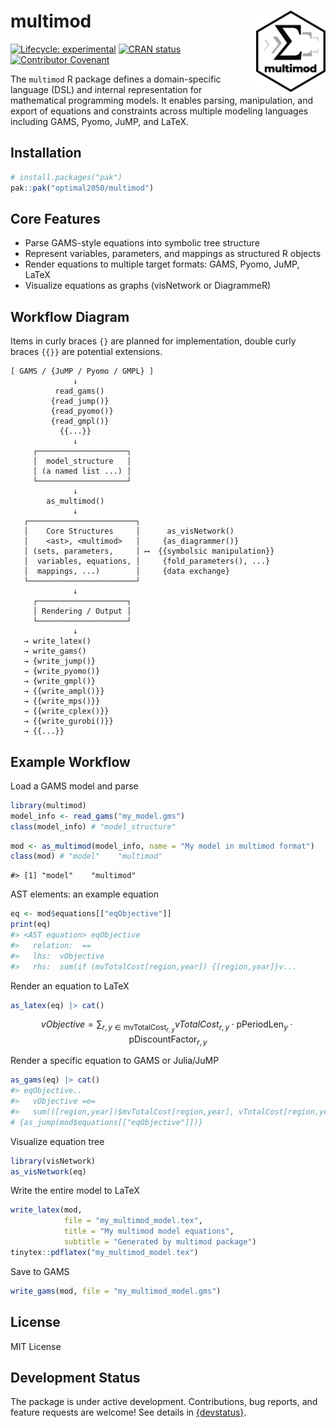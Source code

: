 
<!-- README.md is generated from README.Rmd. Please edit that file -->

# multimod [<img src="man/figures/logo.png" align="right" height="130"/>](https://optimal2050.github.io/multimod/)

<!-- badges: start -->

[![Lifecycle:
experimental](https://img.shields.io/badge/lifecycle-experimental-orange.svg)](https://lifecycle.r-lib.org/articles/stages.html#experimental)
[![CRAN
status](https://www.r-pkg.org/badges/version/multimod)](https://CRAN.R-project.org/package=multimod)
[![Contributor
Covenant](https://img.shields.io/badge/Contributor%20Covenant-2.1-4baaaa.svg)](code_of_conduct.md)
<!-- badges: end -->

The `multimod` R package defines a domain-specific language (DSL) and
internal representation for mathematical programming models. It enables
parsing, manipulation, and export of equations and constraints across
multiple modeling languages including GAMS, Pyomo, JuMP, and LaTeX.

## Installation

``` r
# install.packages("pak")
pak::pak("optimal2050/multimod")
```

## Core Features

- Parse GAMS-style equations into symbolic tree structure
- Represent variables, parameters, and mappings as structured R objects
- Render equations to multiple target formats: GAMS, Pyomo, JuMP, LaTeX
- Visualize equations as graphs (visNetwork or DiagrammeR)

## Workflow Diagram

Items in curly braces `{}` are planned for implementation, double curly
braces `{{}}` are potential extensions.

``` text
[ GAMS / {JuMP / Pyomo / GMPL} ]
              ↓
          read_gams()
         {read_jump()}
         {read_pyomo()}
         {read_gmpl()}
           {{...}}
              ↓
     ┌────────────────────┐
     │  model_structure   │
     │ (a named list ...) │
     └────────────────────┘
              ↓
        as_multimod()
              ↓
   ┌────────────────────────┐
   │    Core Structures     │      as_visNetwork() 
   │    <ast>, <multimod>   │     {as_diagrammer()} 
   │ (sets, parameters,     │ ⟷  {{symbolsic manipulation}}  
   │  variables, equations, │     {fold_parameters(), ...}
   │  mappings, ...)        │     {data exchange}
   └────────────────────────┘
              ↓
     ┌────────────────────┐
     │ Rendering / Output │
     └────────────────────┘
              ↓
   → write_latex()
   → write_gams()
   → {write_jump()}
   → {write_pyomo()}
   → {write_gmpl()}
   → {{write_ampl()}}
   → {{write_mps()}}
   → {{write_cplex()}}
   → {{write_gurobi()}}
   → {{...}}
```

## Example Workflow

Load a GAMS model and parse

``` r
library(multimod)
model_info <- read_gams("my_model.gms")
class(model_info) # "model_structure"
```

``` r
mod <- as_multimod(model_info, name = "My model in multimod format")
class(mod) # "model"    "multimod"
```

    #> [1] "model"    "multimod"

AST elements: an example equation

``` r
eq <- mod$equations[["eqObjective"]]
print(eq)
#> <AST equation> eqObjective
#>   relation:  == 
#>   lhs:  vObjective 
#>   rhs:  sum(if (mvTotalCost[region,year]) {[region,year]}v...
```

Render an equation to LaTeX

``` r
as_latex(eq) |> cat()
```

$$
\textit{vObjective} = \sum_{{r,y} \in \textsf{mvTotalCost}_{r,y}} {\textit{vTotalCost}_{r,y}  \cdot  \textsf{pPeriodLen}_{y}  \cdot  \textsf{pDiscountFactor}_{r,y}}
$$

Render a specific equation to GAMS or Julia/JuMP

``` r
as_gams(eq) |> cat()
#> eqObjective..
#>   vObjective =e=
#>   sum(([region,year])$mvTotalCost[region,year], vTotalCost[region,year] * pPeriodLen[year] * pDiscountFactor[region,year]);
# {as_jump(mod$equations[["eqObjective"]])}
```

Visualize equation tree

``` r
library(visNetwork)
as_visNetwork(eq)
```

Write the entire model to LaTeX

``` r
write_latex(mod, 
            file = "my_multimod_model.tex",
            title = "My multimod model equations",
            subtitle = "Generated by multimod package")
tinytex::pdflatex("my_multimod_model.tex")
```

Save to GAMS

``` r
write_gams(mod, file = "my_multimod_model.gms")
```

## License

MIT License

## Development Status

The package is under active development. Contributions, bug reports, and
feature requests are welcome! See details in
[{devstatus}](articles/roadmap.html).
